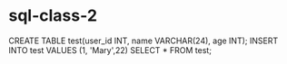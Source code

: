 # sql-class-2
CREATE TABLE test(user_id INT, name VARCHAR(24), age INT);
INSERT INTO test VALUES (1, 'Mary',22)
SELECT * FROM test;
